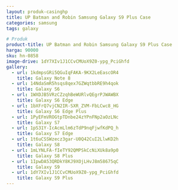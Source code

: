 ```yaml
---
layout: produk-casinghp
title: UP Batman and Robin Samsung Galaxy S9 Plus Case
categories: samsung
tags: galaxy

# Produk
product-title: UP Batman and Robin Samsung Galaxy S9 Plus Case
harga: 90000
sku: hn-0858
image-drive: 1dY7XIv1J1CCvCMUoX9Z0-ypg_PciGhfd
gallery:
  - url: 1kdmpsGRi5QGuIqFAKA-9KX2LeEascOR4
    title: Galaxy Note 8
  - url: 14NdaSmR5hsqs8qex7GZWqtbbRE9h4qok
    title: Galaxy S6
  - url: 1WXDJB5VRzCZzqhBeWURlvQEgrPJWAWBX
    title: Galaxy S6 Edge
  - url: 1bXFrQ7vjCN2IR-SXR_ZVM-FbLCwc8_HG
    title: Galaxy S6 Edge Plus
  - url: 1PyEFmVROGtpTDnbe24zYPnFNp2aOzLNc
    title: Galaxy S7
  - url: 1pS31Y-IcAcmLlm6zTdP9nqFjwfKdPQ_h
    title: Galaxy S7 Edge
  - url: 1t6uCSSWzecz3gar-U0Q42CuI2LlwKD2h
    title: Galaxy S8
  - url: 1mLYNLFA-fIeTY92QMPSkCcNiXUk8a9p0
    title: Galaxy S8 Plus
  - url: 1IpwDA53QRDkY8KJ9XOjLHvJ8m58675qC
    title: Galaxy S9
  - url: 1dY7XIv1J1CCvCMUoX9Z0-ypg_PciGhfd
    title: Galaxy S9 Plus
---
```

